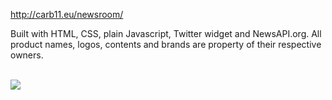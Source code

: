 http://carb11.eu/newsroom/

Built with HTML, CSS, plain Javascript, Twitter widget and NewsAPI.org.
All product names, logos, contents and brands are property of their respective owners. 

<br><img src="http://www.carb11.eu/static/nrv1_preview.jpg" />
